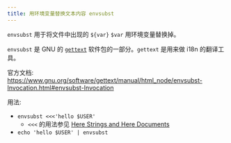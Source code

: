 ```yaml
---
title: 用环境变量替换文本内容 envsubst
---
```



`envsubst` 用于将文件中出现的 `${var}` `$var` 用环境变量替换掉。

`envsubst` 是 GNU 的 [`gettext`][gettext] 软件包的一部分。`gettext` 是用来做 i18n 的翻译工具。

官方文档: https://www.gnu.org/software/gettext/manual/html_node/envsubst-Invocation.html#envsubst-Invocation

用法:

- `envsubst <<<'hello $USER'`
  - `<<<` 的用法参见 [Here Strings and Here Documents](./here-strings-and-here-documents.md)
- `echo 'hello $USER' | envsubst`

[gettext]: https://www.gnu.org/software/gettext/
